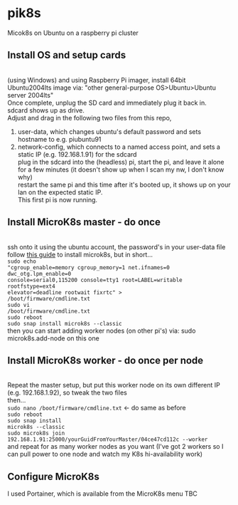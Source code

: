 # pik8s
Micok8s on Ubuntu on a raspberry pi cluster

## Install OS and setup cards
<br/>(using Windows) and using Raspberry Pi imager, install 64bit Ubuntu2004lts image via: "other general-purpose OS>Ubuntu>Ubuntu server 2004lts"
<br/>Once complete, unplug the SD card and immediately plug it back in.
<br/>sdcard shows up as drive.
<br/>Adjust and drag in the following two files from this repo, 
1. user-data, which changes ubuntu's default password and sets hostname to e.g. piubuntu91
2. network-config, which connects to a named access point, and sets a static IP (e.g. 192.168.1.91) for the sdcard
<br/>plug in the sdcard into the (headless) pi, start the pi, and leave it alone for a few minutes (it doesn't show up when I scan my nw, I don't know why)
<br/>restart the same pi and this time after it's booted up, it shows up on your lan on the expected static IP.
<br/>This first pi is now running.

## Install MicroK8s master - do once
<br/>ssh onto it using the ubuntu account, the password's in your user-data file
<br/>follow [this guide](https://ubuntu.com/tutorials/how-to-kubernetes-cluster-on-raspberry-pi#5-master-node-and-leaf-nodes) to install microk8s, but in short...
<br/><code>sudo echo "cgroup_enable=memory cgroup_memory=1 net.ifnames=0 dwc_otg.lpm_enable=0 console=serial0,115200 console=tty1 root=LABEL=writable rootfstype=ext4 elevator=deadline rootwait fixrtc" > /boot/firmware/cmdline.txt</code>
<br/><code>sudo vi /boot/firmware/cmdline.txt</code>
<br/><code>sudo reboot</code>
<br/><code>sudo snap install microk8s --classic</code>
<br/>then you can start adding worker nodes (on other pi's) via: sudo microk8s.add-node on this one

## Install MicroK8s worker - do once per node
<br/>Repeat the master setup, but put this worker node on its own different IP (e.g. 192.168.1.92), so tweak the two files
<br/>then... 
<br/><code>sudo nano /boot/firmware/cmdline.txt</code>   <- do same as before
<br/><code>sudo reboot</code>
<br/><code>sudo snap install microk8s --classic</code>
<br/><code>sudo microk8s join 192.168.1.91:25000/yourGuidFromYourMaster/04ce47cd112c --worker</code>
<br/>and repeat for as many worker nodes as you want (I've got 2 workers so I can pull power to one node and watch my K8s hi-availability work)

## Configure MicroK8s
I used Portainer, which is available from the MicroK8s menu 
TBC
